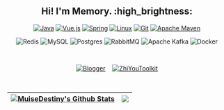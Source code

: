 <div align="center">
  <h2>Hi! I'm Memory. :high_brightness:</h2>
</div>


<div align="center">
  <!-- 第一行徽标 -->
  
  [![Java](https://img.shields.io/badge/java-%23ED8B00.svg?style=for-the-badge&logo=openjdk&logoColor=white)](https://www.oracle.com/cn/java/)
  [![Vue.js](https://img.shields.io/badge/vuejs-%2335495e.svg?style=for-the-badge&logo=vuedotjs&logoColor=%234FC08D)](https://cn.vuejs.org/)
  [![Spring](https://img.shields.io/badge/spring-%236DB33F.svg?style=for-the-badge&logo=spring&logoColor=white)](https://spring.io/)
  [![Linux](https://img.shields.io/badge/Linux-3ddc84?style=for-the-badge&logo=linux&logoColor=black)](https://www.linux.org/)
  [![Git](https://img.shields.io/badge/git-%23F05033.svg?style=for-the-badge&logo=git&logoColor=white)](https://git-scm.com/)
  [![Apache Maven](https://img.shields.io/badge/Apache%20Maven-C71A36?style=for-the-badge&logo=Apache%20Maven&logoColor=white)](https://maven.apache.org/)
  
  ![Redis](https://img.shields.io/badge/redis-%23DD0031.svg?style=for-the-badge&logo=redis&logoColor=white)
  ![MySQL](https://img.shields.io/badge/mysql-4479A1.svg?style=for-the-badge&logo=mysql&logoColor=white)
  ![Postgres](https://img.shields.io/badge/postgres-%23316192.svg?style=for-the-badge&logo=postgresql&logoColor=white)
  ![RabbitMQ](https://img.shields.io/badge/Rabbitmq-FF6600?style=for-the-badge&logo=rabbitmq&logoColor=white)
  ![Apache Kafka](https://img.shields.io/badge/Apache%20Kafka-000?style=for-the-badge&logo=apachekafka)
  ![Docker](https://img.shields.io/badge/docker-%230db7ed.svg?style=for-the-badge&logo=docker&logoColor=white)
  
  <!-- [![Gradle](https://img.shields.io/badge/Gradle-02303A.svg?style=for-the-badge&logo=Gradle&logoColor=white)](https://gradle.org/) -->

<br/>

  [![Blogger](https://img.shields.io/badge/Blogger-@Memory-FF5722?style=for-the-badge&logo=blogger&logoColor=white)](https://memoryzy.pages.dev/)
  &nbsp;&nbsp;
  [![ZhiYouToolkit](https://img.shields.io/badge/IDEA%20Plugin-ZhiYouToolkit-7d4698?style=for-the-badge&logo=intellij-idea&logoColor=white)](https://plugins.jetbrains.com/plugin/24381-zhiyoutoolkit)
  
<br/>
  
| <a href="https://github.com/MemoryZy"><img align="center" src="https://github-readme-stats.vercel.app/api?username=MemoryZy&show_icons=true&include_all_commits=true&theme=buefy&hide_border=true" alt="MuiseDestiny's Github Stats" /></a> | <a href="https://github.com/MemoryZy"><img align="center" src="https://github-readme-stats.vercel.app/api/top-langs/?username=MemoryZy&layout=compact&theme=buefy&hide_border=true" /></a> |
| ------------- | ------------- |

</div>
